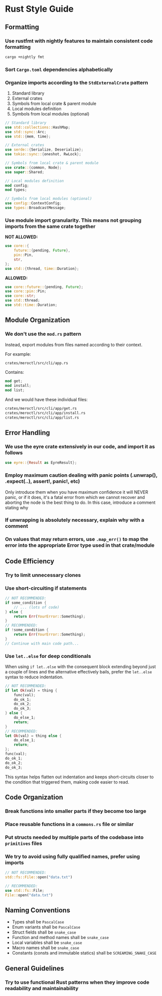 # Rust Style Guide

## Formatting

### Use rustfmt with nightly features to maintain consistent code formatting

```bash
cargo +nightly fmt
```

### Sort `Cargo.toml` dependencies alphabetically

### Organize imports according to the `StdExternalCrate` pattern

1. Standard library
2. External crates
3. Symbols from local crate & parent module
4. Local modules definition
5. Symbols from local modules (optional)

```rust
// Standard library
use std::collections::HashMap;
use std::sync::Arc;
use std::{mem, time};

// External crates
use serde::{Serialize, Deserialize};
use tokio::sync::{oneshot, RwLock};

// Symbols from local crate & parent module
use crate::{common, Node};
use super::Shared;

// Local modules definition
mod config;
mod types;

// Symbols from local modules (optional)
use config::ContextConfig;
use types::BroadcastMessage;
```

### Use module import granularity. This means not grouping imports from the same crate together

**NOT ALLOWED:**

```rust
use core::{
    future::{pending, Future},
    pin::Pin,
    str,
};
use std::{thread, time::Duration};
```

**ALLOWED:**

```rust
use core::future::{pending, Future};
use core::pin::Pin;
use core::str;
use std::thread;
use std::time::Duration;
```

## Module Organization

### We don't use the `mod.rs` pattern

Instead, export modules from files named according to their context.

For example:

```bash
crates/meroctl/src/cli/app.rs
```

Contains:

```rust
mod get;
mod install;
mod list;
```

And we would have these individual files:

```bash
crates/meroctl/src/cli/app/get.rs
crates/meroctl/src/cli/app/install.rs
crates/meroctl/src/cli/app/list.rs
```

## Error Handling

### We use the eyre crate extensively in our code, and import it as follows

```rust
use eyre::{Result as EyreResult};
```

### Employ maximum caution dealing with panic points (.unwrap(), .expect(..), assert!, panic!, etc)

Only introduce them when you have maximum confidence it will NEVER panic, or if
it does, it's a fatal error from which we cannot recover and aborting the node
is the best thing to do. In this case, introduce a comment stating why

### If unwrapping is absolutely necessary, explain why with a comment

### On values that may return errors, use `.map_err()` to map the error into the appropriate Error type used in that crate/module

## Code Efficiency

### Try to limit unnecessary clones

### Use short-circuiting if statements

```rust
// NOT RECOMMENDED:
if some_condition {
    // ... (lots of code)
} else {
    return Err(YourError::Something);
}
// RECOMMENDED:
if !some_condition {
    return Err(YourError::Something);
}
// Continue with main code path...
```

### Use `let..else` for deep conditionals

When using `if let..else` with the consequent block extending beyond just a
couple of lines and the alternative effectively bails, prefer the `let..else`
syntax to reduce indentation.

```rust
// NOT RECOMMENDED:
if let Ok(val) = thing {
    func(val);
    do_ok_1;
    do_ok_2;
    do_ok_3;
} else {
    do_else_1;
    return;
}
// RECOMMENDED:
let Ok(val) = thing else {
    do_else_1;
    return;
};
func(val);
do_ok_1;
do_ok_2;
do_ok_3;
```

This syntax helps flatten out indentation and keeps short-circuits closer to the
condition that triggered them, making code easier to read.

## Code Organization

### Break functions into smaller parts if they become too large

### Place reusable functions in a `commons.rs` file or similar

### Put structs needed by multiple parts of the codebase into `primitives` files

### We try to avoid using fully qualified names, prefer using imports

```rust
// NOT RECOMMENDED:
std::fs::File::open("data.txt")

// RECOMMENDED:
use std::fs::File;
File::open("data.txt")
```

## Naming Conventions

- Types shall be `PascalCase`
- Enum variants shall be `PascalCase`
- Struct fields shall be `snake_case`
- Function and method names shall be `snake_case`
- Local variables shall be `snake_case`
- Macro names shall be `snake_case`
- Constants (consts and immutable statics) shall be `SCREAMING_SNAKE_CASE`

## General Guidelines

### Try to use functional Rust patterns when they improve code readability and maintainability
